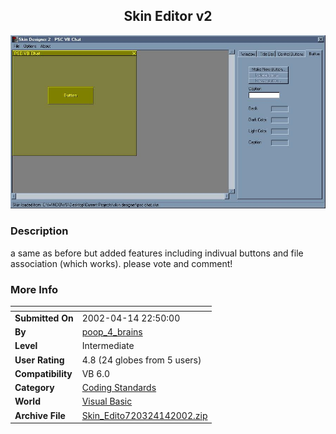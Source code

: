 ﻿<div align="center">

## Skin Editor v2

<img src="PIC200241423634517.jpg">
</div>

### Description

a same as before but added features including indivual buttons and file association (which works). please vote and comment!
 
### More Info
 


<span>             |<span>
---                |---
**Submitted On**   |2002-04-14 22:50:00
**By**             |[poop\_4\_brains](https://github.com/Planet-Source-Code/PSCIndex/blob/master/ByAuthor/poop-4-brains.md)
**Level**          |Intermediate
**User Rating**    |4.8 (24 globes from 5 users)
**Compatibility**  |VB 6\.0
**Category**       |[Coding Standards](https://github.com/Planet-Source-Code/PSCIndex/blob/master/ByCategory/coding-standards__1-43.md)
**World**          |[Visual Basic](https://github.com/Planet-Source-Code/PSCIndex/blob/master/ByWorld/visual-basic.md)
**Archive File**   |[Skin\_Edito720324142002\.zip](https://github.com/Planet-Source-Code/poop-4-brains-skin-editor-v2__1-33820/archive/master.zip)








